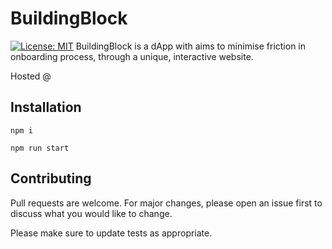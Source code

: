 # BuildingBlock

[![License: MIT](https://img.shields.io/badge/License-MIT-yellow.svg)](https://opensource.org/licenses/MIT)
BuildingBlock is a dApp with aims to minimise friction in onboarding process, through a unique, interactive website.

Hosted @ <insert link>

## Installation

```
npm i

npm run start
```

## Contributing

Pull requests are welcome. For major changes, please open an issue first to discuss what you would like to change.

Please make sure to update tests as appropriate.

